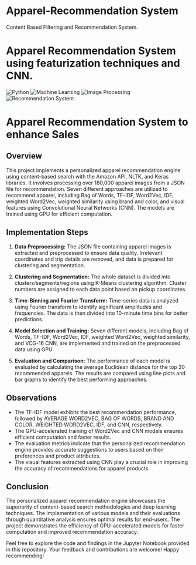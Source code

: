 # Apparel-Recommendation System

Content Based Filtering and Recommendation System.

# Apparel Recommendation System using featurization techniques and CNN.

![Python](https://img.shields.io/badge/Python-3.7%2B-brightgreen.svg) ![Machine Learning](https://img.shields.io/badge/Machine_Learning-Deep_Learning-blue.svg) ![Image Processing](https://img.shields.io/badge/Image_Processing-NLP-orange.svg) ![Recommendation System](https://img.shields.io/badge/Recommendation_System-Content_Based_Filtering-yellow.svg)

# Apparel Recommendation System to enhance Sales

## Overview

This project implements a personalized apparel recommendation engine using content-based search with the Amazon API, NLTK, and Keras libraries. It involves processing over 180,000 apparel images from a JSON file for recommendation. Seven different approaches are utilized to recommend apparel, including Bag of Words, TF-IDF, Word2Vec, IDF, weighted Word2Vec, weighted similarity using brand and color, and visual features using Convolutional Neural Networks (CNN). The models are trained using GPU for efficient computation.

## Implementation Steps

1. <b>Data Preprocessing:</b> The JSON file containing apparel images is extracted and preprocessed to ensure data quality. Irrelevant coordinates and trip details are removed, and data is prepared for clustering and segmentation.

2. <b>Clustering and Segmentation:</b> The whole dataset is divided into clusters/segments/regions using K-Means clustering algorithm. Cluster numbers are assigned to each data point based on pickup coordinates.

3. <b>Time-Binning and Fourier Transform:</b> Time-series data is analyzed using Fourier transform to identify significant amplitudes and frequencies. The data is then divided into 10-minute time bins for better predictions.

4. <b>Model Selection and Training:</b> Seven different models, including Bag of Words, TF-IDF, Word2Vec, IDF, weighted Word2Vec, weighted similarity, and VCG-16 CNN, are implemented and trained on the preprocessed data using GPU.

5. <b>Evaluation and Comparison:</b> The performance of each model is evaluated by calculating the average Euclidean distance for the top 20 recommended apparels. The results are compared using line plots and bar graphs to identify the best performing approaches.

## Observations

- The TF-IDF model exhibits the best recommendation performance, followed by AVERAGE WORD2VEC, BAG OF WORDS, BRAND AND COLOR, WEIGHTED WORD2VEC, IDF, and CNN, respectively.
- The GPU-accelerated training of Word2Vec and CNN models ensures efficient computation and faster results.
- The evaluation metrics indicate that the personalized recommendation engine provides accurate suggestions to users based on their preferences and product attributes.
- The visual features extracted using CNN play a crucial role in improving the accuracy of recommendations for apparel products.

## Conclusion

The personalized apparel recommendation engine showcases the superiority of content-based search methodologies and deep learning techniques. The implementation of various models and their evaluations through quantitative analysis ensures optimal results for end-users. The project demonstrates the efficiency of GPU-accelerated models for faster computation and improved recommendation accuracy.

Feel free to explore the code and findings in the Jupyter Notebook provided in this repository. Your feedback and contributions are welcome! Happy recommending!
